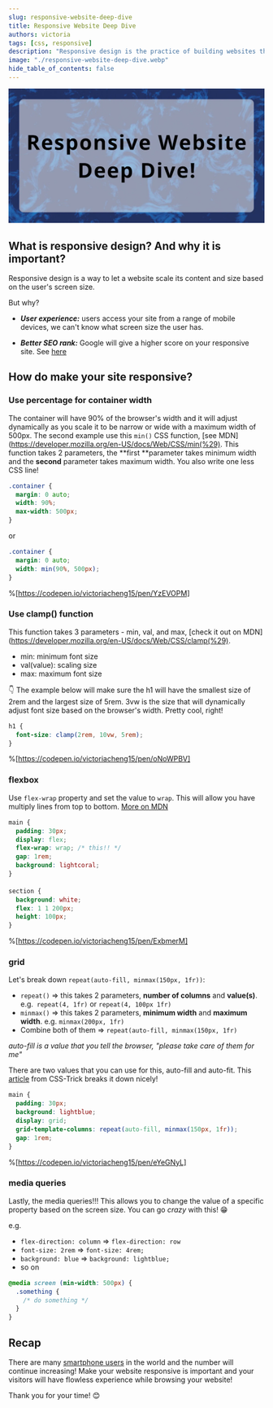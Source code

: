 ```yaml
---
slug: responsive-website-deep-dive
title: Responsive Website Deep Dive
authors: victoria
tags: [css, responsive]
description: "Responsive design is the practice of building websites that adapt to the size and capabilities of the device being used. Make your website responsive by using flexible grids, responsive images, and mobile-first design. Test on different devices for the best user experience."
image: "./responsive-website-deep-dive.webp"
hide_table_of_contents: false
---
```


![responsive website deep dive](./responsive-website-deep-dive.webp)

<!--truncate-->

## What is responsive design? And why it is important?

Responsive design is a way to let a website scale its content and size based on the user's screen size.

But why?

- **_User experience:_** users access your site from a range of mobile devices, we can't know what screen size the user has.

- **_Better SEO rank:_** Google will give a higher score on your responsive site. See [here](https://www.synapseinteractive.com/does-google-give-seo-preference-to-responsive-mobile-websites/231)

## How do make your site responsive?

### Use percentage for container width

The container will have 90% of the browser's width and it will adjust dynamically as you scale it to be narrow or wide with a maximum width of 500px. The second example use this `min()` CSS function, [see MDN](https://developer.mozilla.org/en-US/docs/Web/CSS/min(%29). This function takes 2 parameters, the **first **parameter takes minimum width and the **second** parameter takes maximum width. You also write one less CSS line!

```css
.container {
  margin: 0 auto;
  width: 90%;
  max-width: 500px;
}
```

or

```css
.container {
  margin: 0 auto;
  width: min(90%, 500px);
}
```

%[https://codepen.io/victoriacheng15/pen/YzEVOPM]

### Use clamp() function

This function takes 3 parameters - min, val, and max, [check it out on MDN](https://developer.mozilla.org/en-US/docs/Web/CSS/clamp(%29).

- min: minimum font size
- val(value): scaling size
- max: maximum font size

👇 The example below will make sure the h1 will have the smallest size of 2rem and the largest size of 5rem. 3vw is the size that will dynamically adjust font size based on the browser's width. Pretty cool, right!

```css
h1 {
  font-size: clamp(2rem, 10vw, 5rem);
}
```

%[https://codepen.io/victoriacheng15/pen/oNoWPBV]

### flexbox

Use `flex-wrap` property and set the value to `wrap`. This will allow you have multiply lines from top to bottom. [More on MDN](https://developer.mozilla.org/en-US/docs/Web/CSS/flex-wrap)

```css
main {
  padding: 30px;
  display: flex;
  flex-wrap: wrap; /* this!! */
  gap: 1rem;
  background: lightcoral;
}

section {
  background: white;
  flex: 1 1 200px;
  height: 100px;
}
```

%[https://codepen.io/victoriacheng15/pen/ExbmerM]

### grid

Let's break down `repeat(auto-fill, minmax(150px, 1fr))`:

- `repeat()` => this takes 2 parameters, **number of columns** and **value(s)**. e.g.` repeat(4, 1fr)` or `repeat(4, 100px 1fr)`
- `minmax()` => this takes 2 parameters, **minimum width** and **maximum width**. e.g. `minmax(200px, 1fr)`
- Combine both of them => `repeat(auto-fill, minmax(150px, 1fr)`

_auto-fill is a value that you tell the browser, "please take care of them for me"_

There are two values that you can use for this, auto-fill and auto-fit. This [article](https://css-tricks.com/auto-sizing-columns-css-grid-auto-fill-vs-auto-fit/) from CSS-Trick breaks it down nicely!

```css
main {
  padding: 30px;
  background: lightblue;
  display: grid;
  grid-template-columns: repeat(auto-fill, minmax(150px, 1fr));
  gap: 1rem;
}
```

%[https://codepen.io/victoriacheng15/pen/eYeGNyL]

### media queries

Lastly, the media queries!!! This allows you to change the value of a specific property based on the screen size. You can go _crazy_ with this! 😁

e.g.

- `flex-direction: column` => `flex-direction: row`
- `font-size: 2rem` => `font-size: 4rem;`
- `background: blue` => `background: lightblue;`
- so on

```css
@media screen (min-width: 500px) {
  .something {
    /* do something */
  }
}
```

## Recap

There are many [smartphone users](https://www.bankmycell.com/blog/how-many-phones-are-in-the-world#:~:text=In%202022%2C%20including%20both%20smart,the%20world%20cell%20phone%20owners.) in the world and the number will continue increasing! Make your website responsive is important and your visitors will have flowless experience while browsing your website!

Thank you for your time! 😊
